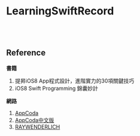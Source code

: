 # LearningSwiftRecord

<br />
<br />


Reference
--------------
**書籍**

1. 提昇iOS8 App程式設計，進階實力的30項關鍵技巧
2. iOS8 Swift Programming 錦囊妙計

**網路**

1. [AppCoda](http://www.appcoda.com)
2. [AppCoda中文版](http://www.appcoda.com.tw)
3. [RAYWENDERLICH](https://www.raywenderlich.com)









